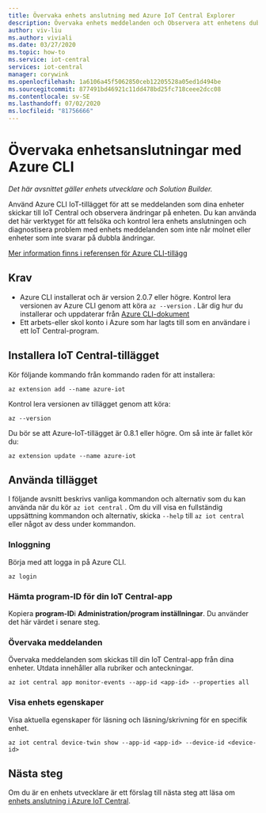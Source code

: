 ```yaml
---
title: Övervaka enhets anslutning med Azure IoT Central Explorer
description: Övervaka enhets meddelanden och Observera att enhetens dubbla ändringar görs via IoT Central Explorer CLI.
author: viv-liu
ms.author: viviali
ms.date: 03/27/2020
ms.topic: how-to
ms.service: iot-central
services: iot-central
manager: corywink
ms.openlocfilehash: 1a6106a45f5062850ceb12205528a05ed1d494be
ms.sourcegitcommit: 877491bd46921c11dd478bd25fc718ceee2dcc08
ms.contentlocale: sv-SE
ms.lasthandoff: 07/02/2020
ms.locfileid: "81756666"
---
```

# <a name="monitor-device-connectivity-using-azure-cli"></a>Övervaka enhetsanslutningar med Azure CLI

*Det här avsnittet gäller enhets utvecklare och Solution Builder.*

Använd Azure CLI IoT-tillägget för att se meddelanden som dina enheter skickar till IoT Central och observera ändringar på enheten. Du kan använda det här verktyget för att felsöka och kontrol lera enhets anslutningen och diagnostisera problem med enhets meddelanden som inte når molnet eller enheter som inte svarar på dubbla ändringar.

[Mer information finns i referensen för Azure CLI-tillägg](https://docs.microsoft.com/cli/azure/ext/azure-iot/iot/central?view=azure-cli-latest)

## <a name="prerequisites"></a>Krav

+ Azure CLI installerat och är version 2.0.7 eller högre. Kontrol lera versionen av Azure CLI genom att köra `az --version` . Lär dig hur du installerar och uppdaterar från [Azure CLI-dokument](https://docs.microsoft.com/cli/azure/install-azure-cli)
+ Ett arbets-eller skol konto i Azure som har lagts till som en användare i ett IoT Central-program.

## <a name="install-the-iot-central-extension"></a>Installera IoT Central-tillägget

Kör följande kommando från kommando raden för att installera:

```azurecli
az extension add --name azure-iot
```

Kontrol lera versionen av tillägget genom att köra:

```azurecli
az --version
```

Du bör se att Azure-IoT-tillägget är 0.8.1 eller högre. Om så inte är fallet kör du:

```azurecli
az extension update --name azure-iot
```

## <a name="using-the-extension"></a>Använda tillägget

I följande avsnitt beskrivs vanliga kommandon och alternativ som du kan använda när du kör `az iot central` . Om du vill visa en fullständig uppsättning kommandon och alternativ, skicka `--help` till `az iot central` eller något av dess under kommandon.

### <a name="login"></a>Inloggning

Börja med att logga in på Azure CLI. 

```azurecli
az login
```

### <a name="get-the-application-id-of-your-iot-central-app"></a>Hämta program-ID för din IoT Central-app
Kopiera **program-ID**i **Administration/program inställningar**. Du använder det här värdet i senare steg.

### <a name="monitor-messages"></a>Övervaka meddelanden
Övervaka meddelanden som skickas till din IoT Central-app från dina enheter. Utdata innehåller alla rubriker och anteckningar.

```azurecli
az iot central app monitor-events --app-id <app-id> --properties all
```

### <a name="view-device-properties"></a>Visa enhets egenskaper
Visa aktuella egenskaper för läsning och läsning/skrivning för en specifik enhet.

```azurecli
az iot central device-twin show --app-id <app-id> --device-id <device-id>
```

## <a name="next-steps"></a>Nästa steg

Om du är en enhets utvecklare är ett förslag till nästa steg att läsa om [enhets anslutning i Azure IoT Central](./concepts-get-connected.md).
